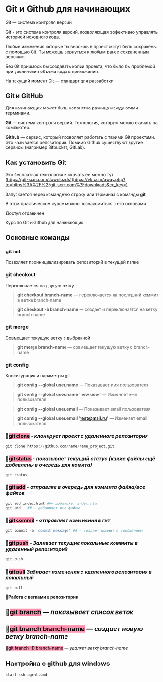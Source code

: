 # Git и Github для начинающих

Git — система контроля версий

Git - это система контроля версий, позволяющая эффективно управлять историей исходного кода.

Любые изменения которые ты вносишь в проект могут быть сохранены с помощью Git. Ты можешь вернуться к любым ранее сохраненным версиям.

Без Git пришлось бы создавать копии проекта, что было бы проблемой при увеличении объема кода в приложении.

На текущий момент Git — стандарт для разработки.

## Git и GitHub

Для начинающих может быть непонятна разница между этими терминами.

**Git** — система контроля версий. Технология, которую можно скачать на компьютер.

**Github** — сервис, который позволяет работать с твоими Git проектами. Это называется репозитории. Помимо Github существуют другие сервисы (например Bitbucket, GitLab).

## Как установить Git

Это бесплатная технология и скачать ее можно тут:  
[https://git-scm.com/downloads](https://vk.com/away.php?to=https%3A%2F%2Fgit-scm.com%2Fdownloads&cc_key=)

Запускается через командную строку или терминал с команды **git**

В этом практическом курсе можно познакомиться с его основами

Доступ ограничен

Курс по Git и Github для начинающих

## Основные команды

### git init

Позволяет проинициализировать репозиторий в текущей папке



### git checkout

Переключается на другую ветку

> **git checkout branch-name** — переключается на последний коммит в ветке branch-name

> **git checkout -b branch-name** — создает и переключается на ветку branch-name

### git merge

Совмещает текущую ветку с выбранной

> **git merge branch-name** — совмещает текущую ветку с branch-name

### git config

Конфигурация и параметры git

> **git config --global user.name** — Показывает имя пользователя

> **git config --global user.name 'new user'** — Изменяет имя пользователя

> **git config --global user.email** — Показывает email пользователя

> **git config --global user.email 'test@mail.ru'** — Изменяет email пользователя





### 🔸<mark style="background: #FF5582A6;">git clone</mark> - _клонирует проект с удаленного репозитория_

```python
git clone https://github.com/name/name_project.git
```


### 🔸<mark style="background: #FF5582A6;">git status</mark> - _показывает текущий статус (какие файлы ещё добавлены в очередь для комита)_

```python
git status
```

### 🔸<mark style="background: #FF5582A6;">git add</mark> - _отправляе в очередь для коммита файла/все файлов_
```python
git add index.html ##— добавляет index.html
git add . ## — добавляет все файлы
```

### 🔸<mark style="background: #FF5582A6;">git commit</mark> - _отправляет изменения в гит_

```python
git commit -m 'commit message' ## — создает коммит с сообщением
```

### 🔸<mark style="background: #FF5582A6;">git push</mark> - _Заливает текущие локальные коммиты в удаленный репозиторий_
```python
git push
```

### 🔸<mark style="background: #FF5582A6;">git pull</mark> _Забирает изменения с удаленного репозитория в локальный_
```python
git pull
```

📙**Работа с ветками в репозитории**

## 🔸<mark style="background: #FF5582A6;">git branch</mark> — *показывает список веток*

## 🔸<mark style="background: #FF5582A6;">git branch branch-name</mark> — *создает новую ветку branch-name*

🔸<mark style="background: #FF5582A6;">git branch -D branch-name</mark> — *удаляет ветку branch-name*

## Настройка с github для windows

```python
start-ssh-agent.cmd
```